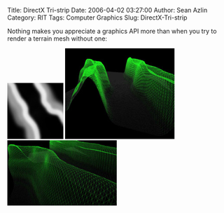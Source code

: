 Title: DirectX Tri-strip
Date: 2006-04-02 03:27:00
Author: Sean Azlin
Category: RIT
Tags: Computer Graphics
Slug: DirectX-Tri-strip

Nothing makes you appreciate a graphics API more than when you try to
render a terrain mesh without one:

![Heightmap](../images/heightmap.jpg)
![tristrip 1](../images/tristrip1.jpg)
![tristrip 2](../images/tristrip2.jpg)


